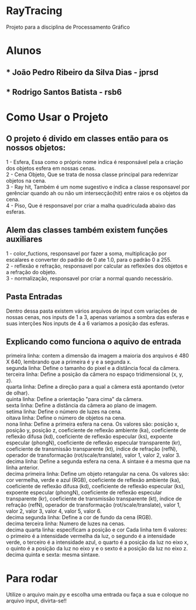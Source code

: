 # RayTracing
Projeto para a disciplina de Processamento Gráfico

# Alunos 
## * João Pedro Ribeiro da Silva Dias - jprsd
## * Rodrigo Santos Batista - rsb6 

# Como Usar o Projeto
## O projeto é divido em classes então para os nossos objetos:
1 - Esfera, Essa como o próprio nome indica é responsável pela a criação dos objetos esfera em nossas cenas.<br/>
2 - Cena Objeto, Que se trata de nossa classe principal para redenrizar objetos na cena.<br/>
3 - Ray hit, Também é um nome sugestivo e indica a classe responsavel por gerênciar quando ah ou não um intersecção(hit) entre raios e os objetos da cena.<br/>
4 - Piso, Que é responsavel por criar a malha quadriculada abaixo das esferas.<br/>

## Alem das classes também existem funções auxiliares 
1 - color_fuctions, responsavel por fazer a soma, multiplicação por escalares e converter do padrão de 0 ate 1.0, para o padrão 0 a 255.<br/>
2 - reflexão e refração, responsavel por calcular as reflexões dos objetos e a refração do objeto.<br/>
3 - normalização, responsavel por criar a normal quando necessário.<br/>

## Pasta Entradas
Dentro dessa pasta existem vários arquivos de input com variações de nossas cenas, nos inputs de 1 a 3, apenas variamos a sombra das esferas e suas interções
Nos inputs de 4 a 6 variamos a posição das esferas.

## Explicando como funciona o aquivo de entrada
primeira linha: contem a dimensão da imagem a maioria dos arquivos é 480 X 640, lembrando que a primeira é y e a segunda x.<br/>
segunda linha: Define o tamanho do pixel e a distância focal da câmera.<br/>
terceira linha: Define a posição da câmera no espaço tridimensional (x, y, z).<br/>
quarta linha: Define a direção para a qual a câmera está apontando (vetor de olhar).<br/>
quinta linha: Define a orientação "para cima" da câmera.<br/>
sexta linha: Define a distância da câmera ao plano de imagem.<br/>
setima linha: Define o número de luzes na cena.<br/>
oitava linha: Define o número de objetos na cena.<br/>
nona linha: Define a primeira esfera na cena. Os valores são: posição x, posição y, posição z, coeficiente de reflexão ambiente (ka), coeficiente de reflexão difusa (kd), coeficiente de reflexão especular (ks), expoente especular (phongN), coeficiente de reflexão especular transparente (kr), coeficiente de transmissão transparente (kt), índice de refração (refN), operador de transformação (rot/scale/translate), valor 1, valor 2, valor 3.<br/>
decima linha: Define a segunda esfera na cena. A sintaxe é a mesma que na linha anterior.<br/>
decima primeira linha: Define um objeto retangular na cena. Os valores são: cor vermelha, verde e azul (RGB), coeficiente de reflexão ambiente (ka), coeficiente de reflexão difusa (kd), coeficiente de reflexão especular (ks), expoente especular (phongN), coeficiente de reflexão especular transparente (kr), coeficiente de transmissão transparente (kt), índice de refração (refN), operador de transformação (rot/scale/translate), valor 1, valor 2, valor 3, valor 4, valor 5, valor 6.<br/>
decima segunda linha: Define a cor de fundo da cena (RGB).<br/>
decima terceira linha: Numero de luzes na cenas.<br/>
decima quarta linha: especificam a posição e cor Cada linha tem 6 valores: o primeiro é a intensidade vermelha da luz, o segundo é a intensidade verde, o terceiro é a intensidade azul, o quarto é a posição da luz no eixo x, o quinto é a posição da luz no eixo y e o sexto é a posição da luz no eixo z.<br/>
decima quinta e sexta: mesma sintaxe.<br/>

# Para rodar
Utilize o arquivo main.py e escolha uma entrada ou faça a sua e coloque no arquivo input, divirta-se!!

